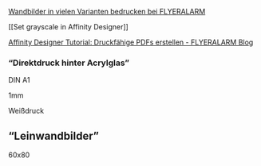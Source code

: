 [Wandbilder in vielen Varianten bedrucken bei FLYERALARM](https://www.flyeralarm.com/de/content/index/open/id/23434/wandbilder.html)

[[Set grayscale in Affinity Designer]]

[Affinity Designer Tutorial: Druckfähige PDFs erstellen - FLYERALARM Blog](https://www.flyeralarm.com/blog/de/affinity-designer-tutorial-druckfaehige-pdfs-erstellen)

### “Direktdruck hinter Acrylglas”

DIN A1

1mm

Weißdruck

## “Leinwandbilder”

60x80



